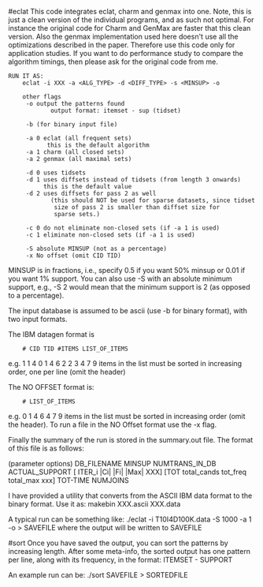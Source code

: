 #eclat
This code integrates eclat, charm and genmax into one. Note, this is
just a clean version of the individual programs, and as such not
optimal. For instance the original code for Charm and GenMax are
faster that this clean version. Also the genmax implementation used
here doesn't use all the optimizations described in the
paper. Therefore use this code only for application studies. If you
want to do performance study to compare the algorithm timings, then
please ask for the original code from me.

    RUN IT AS:
        eclat -i XXX -a <ALG_TYPE> -d <DIFF_TYPE> -s <MINSUP> -o

        other flags
         -o output the patterns found
                output format: itemset - sup (tidset)

         -b (for binary input file)

         -a 0 eclat (all frequent sets)
               this is the default algorithm
         -a 1 charm (all closed sets)
         -a 2 genmax (all maximal sets)

         -d 0 uses tidsets
         -d 1 uses diffsets instead of tidsets (from length 3 onwards)
              this is the default value
         -d 2 uses diffsets for pass 2 as well
                (this should NOT be used for sparse datasets, since tidset
                 size of pass 2 is smaller than diffset size for
                 sparse sets.)

         -c 0 do not eliminate non-closed sets (if -a 1 is used)
         -c 1 eliminate non-closed sets (if -a 1 is used)

         -S absolute MINSUP (not as a percentage)
         -x No offset (omit CID TID)
         
MINSUP is in fractions, i.e., specify 0.5 if you want 50% minsup or
0.01 if you want 1% support. You can also use -S with an absolute
minimum support, e.g., -S 2 would mean that the minimum support is 2 (as opposed to a percentage).

The input database is assumed to be ascii (use -b for binary format), with two input formats. 

The IBM datagen format is

        # CID TID #ITEMS LIST_OF_ITEMS
e.g.    1   1   4       0 1 4 6
        2   2   3       4 7 9
items in the list must be sorted in increasing order, one per line (omit
the header)

The NO OFFSET format is:

        # LIST_OF_ITEMS
e.g.     0 1 4 6
         4 7 9
items in the list must be sorted in increasing order (omit the header).
To run a file in the NO Offset format use the -x flag.


Finally the summary of the run is stored in the summary.out
file. The format of this file is as follows:

(parameter options) DB_FILENAME MINSUP NUMTRANS_IN_DB ACTUAL_SUPPORT
      [ ITER_i |Ci| |Fi| |Max| XXX] 
      [TOT total_cands tot_freq total_max xxx] TOT-TIME NUMJOINS

I have provided a utility that converts from the ASCII IBM data format
to the binary format. Use it as: makebin XXX.ascii XXX.data

A typical run can be something like:
./eclat -i T10I4D100K.data -S 1000 -a 1 -o > SAVEFILE
where the output will be written to SAVEFILE

#sort
Once you have saved the output, you can sort the patterns by increasing
length. After some meta-info, the sorted output has one pattern per
line, along with its frequency, in the format:
ITEMSET - SUPPORT

An example run can be:
./sort SAVEFILE > SORTEDFILE
